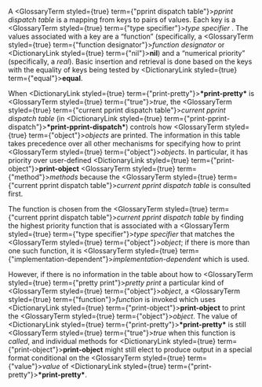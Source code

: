  



A <GlossaryTerm styled={true} term={"pprint dispatch table"}><i>pprint dispatch table</i></GlossaryTerm> is a mapping from keys to pairs of values. Each key is a <GlossaryTerm styled={true} term={"type specifier"}><i>type specifier</i></GlossaryTerm> . The values associated with a key are a “function” (specifically, a <GlossaryTerm styled={true} term={"function designator"}><i>function designator</i></GlossaryTerm> or <DictionaryLink styled={true} term={"nil"}><b>nil</b></DictionaryLink>) and a “numerical priority” (specifically, a *real*). Basic insertion and retrieval is done based on the keys with the equality of keys being tested by <DictionaryLink styled={true} term={"equal"}><b>equal</b></DictionaryLink>. 



When <DictionaryLink styled={true} term={"print-pretty"}><b>\*print-pretty\*</b></DictionaryLink> is <GlossaryTerm styled={true} term={"true"}><i>true</i></GlossaryTerm>, the <GlossaryTerm styled={true} term={"current pprint dispatch table"}><i>current pprint dispatch table</i></GlossaryTerm> (in <DictionaryLink styled={true} term={"print-pprint-dispatch"}><b>\*print-pprint-dispatch\*</b></DictionaryLink>) controls how <GlossaryTerm styled={true} term={"object"}><i>objects</i></GlossaryTerm> are printed. The information in this table takes precedence over all other mechanisms for specifying how to print <GlossaryTerm styled={true} term={"object"}><i>objects</i></GlossaryTerm>. In particular, it has priority over user-defined <DictionaryLink styled={true} term={"print-object"}><b>print-object</b></DictionaryLink> <GlossaryTerm styled={true} term={"method"}><i>methods</i></GlossaryTerm> because the <GlossaryTerm styled={true} term={"current pprint dispatch table"}><i>current pprint dispatch table</i></GlossaryTerm> is consulted first. 



The function is chosen from the <GlossaryTerm styled={true} term={"current pprint dispatch table"}><i>current pprint dispatch table</i></GlossaryTerm> by finding the highest priority function that is associated with a <GlossaryTerm styled={true} term={"type specifier"}><i>type specifier</i></GlossaryTerm> that matches the <GlossaryTerm styled={true} term={"object"}><i>object</i></GlossaryTerm>; if there is more than one such function, it is <GlossaryTerm styled={true} term={"implementation-dependent"}><i>implementation-dependent</i></GlossaryTerm> which is used. 



However, if there is no information in the table about how to <GlossaryTerm styled={true} term={"pretty print"}><i>pretty print</i></GlossaryTerm> a particular kind of <GlossaryTerm styled={true} term={"object"}><i>object</i></GlossaryTerm>, a <GlossaryTerm styled={true} term={"function"}><i>function</i></GlossaryTerm> is invoked which uses <DictionaryLink styled={true} term={"print-object"}><b>print-object</b></DictionaryLink> to print the <GlossaryTerm styled={true} term={"object"}><i>object</i></GlossaryTerm>. The value of <DictionaryLink styled={true} term={"print-pretty"}><b>\*print-pretty\*</b></DictionaryLink> is still <GlossaryTerm styled={true} term={"true"}><i>true</i></GlossaryTerm> when this function is *called*, and individual methods for <DictionaryLink styled={true} term={"print-object"}><b>print-object</b></DictionaryLink> might still elect to produce output in a special format conditional on the <GlossaryTerm styled={true} term={"value"}><i>value</i></GlossaryTerm> of <DictionaryLink styled={true} term={"print-pretty"}><b>\*print-pretty\*</b></DictionaryLink>. 



